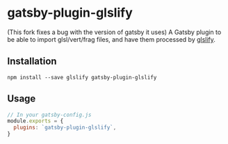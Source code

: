 # gatsby-plugin-glslify

(This fork fixes a bug with the version of gatsby it uses)
A Gatsby plugin to be able to import glsl/vert/frag files, and have them processed by [glslify](https://github.com/glslify/glslify).

## Installation

`npm install --save glslify gatsby-plugin-glslify`

## Usage

```javascript
// In your gatsby-config.js
module.exports = {
  plugins: `gatsby-plugin-glslify`,
}
```
